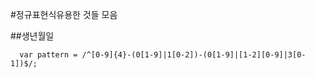 #정규표현식유용한 것들 모음

##생년월일
```
  var pattern = /^[0-9]{4}-(0[1-9]|1[0-2])-(0[1-9]|[1-2][0-9]|3[0-1])$/;
```
